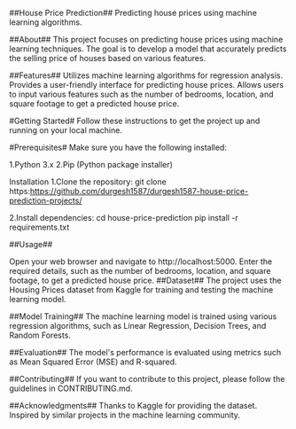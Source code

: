 ##House Price Prediction##
Predicting house prices using machine learning algorithms.

##About##
This project focuses on predicting house prices using machine learning techniques. The goal is to develop a model that accurately predicts the selling price of houses based on various features.

##Features##
Utilizes machine learning algorithms for regression analysis.
Provides a user-friendly interface for predicting house prices.
Allows users to input various features such as the number of bedrooms, location, and square footage to get a predicted house price.

#Getting Started#
Follow these instructions to get the project up and running on your local machine.

#Prerequisites#
Make sure you have the following installed:

1.Python 3.x
2.Pip (Python package installer)

Installation
1.Clone the repository: 
git clone https:https://github.com/durgesh1587/durgesh1587-house-price-prediction-projects/

2.Install dependencies:
cd house-price-prediction
pip install -r requirements.txt

##Usage##


Open your web browser and navigate to http://localhost:5000.
Enter the required details, such as the number of bedrooms, location, and square footage, to get a predicted house price.
##Dataset##
The project uses the Housing Prices dataset from Kaggle for training and testing the machine learning model.

##Model Training##
The machine learning model is trained using various regression algorithms, such as Linear Regression, Decision Trees, and Random Forests.

##Evaluation##
The model's performance is evaluated using metrics such as Mean Squared Error (MSE) and R-squared.

##Contributing##
If you want to contribute to this project, please follow the guidelines in CONTRIBUTING.md.


##Acknowledgments##
Thanks to Kaggle for providing the dataset.
Inspired by similar projects in the machine learning community.


